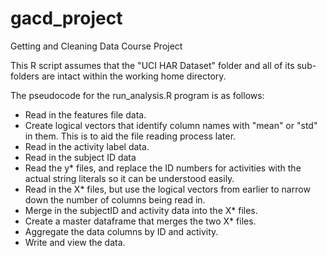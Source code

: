 gacd_project
============

Getting and Cleaning Data Course Project

This R script assumes that the "UCI HAR Dataset" folder and all of its sub-folders are
intact within the working home directory.

The pseudocode for the run_analysis.R program is as follows:

- Read in the features file data.
- Create logical vectors that identify column names with "mean" or "std" in them. This is
to aid the file reading process later.
- Read in the activity label data.
- Read in the subject ID data
- Read the y* files, and replace the ID numbers for activities with the actual string
literals so it can be understood easily.
- Read in the X* files, but use the logical vectors from earlier to narrow down the
number of columns being read in.
- Merge in the subjectID and activity data into the X* files.
- Create a master dataframe that merges the two X* files.
- Aggregate the data columns by ID and activity.
- Write and view the data.
